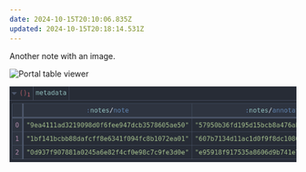 ```yaml
---
date: 2024-10-15T20:10:06.835Z
updated: 2024-10-15T20:18:14.531Z
---
```


Another note with an image.

![Portal table viewer](https://giacomodebidda.com/media/photos/2024/10/15/portal-table.png)

![Portal table viewer](https://github.com/jackdbd/indiekit-content/raw/refs/heads/main/media/photos/2024/10/15/portal-table.png)
